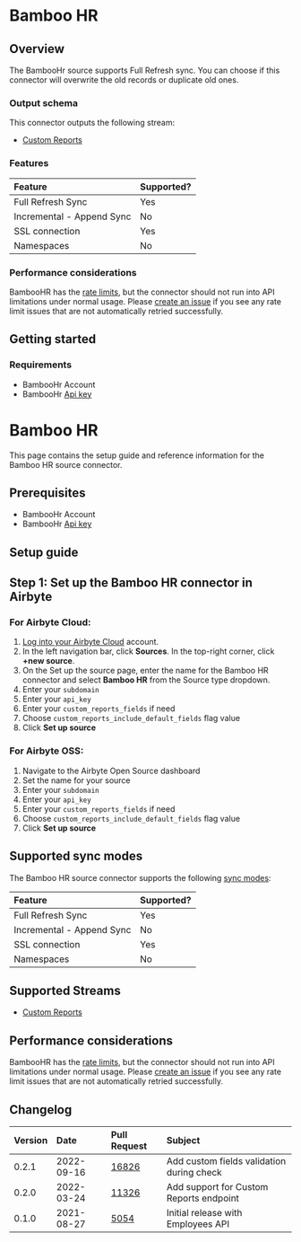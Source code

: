# Bamboo HR

## Overview

The BambooHr source supports Full Refresh sync. You can choose if this connector will overwrite the old records or duplicate old ones.

### Output schema

This connector outputs the following stream:

* [Custom Reports](https://documentation.bamboohr.com/reference/request-custom-report-1)

### Features

| Feature | Supported? |
| :--- | :--- |
| Full Refresh Sync | Yes |
| Incremental - Append Sync | No |
| SSL connection | Yes |
| Namespaces | No |

### Performance considerations

BambooHR has the [rate limits](https://documentation.bamboohr.com/docs/api-details), but the connector should not run into API limitations under normal usage. Please [create an issue](https://github.com/airbytehq/airbyte/issues) if you see any rate limit issues that are not automatically retried successfully.

## Getting started

### Requirements

* BambooHr Account
* BambooHr [Api key](https://documentation.bamboohr.com/docs)

# Bamboo HR

This page contains the setup guide and reference information for the Bamboo HR source connector.

## Prerequisites

* BambooHr Account
* BambooHr [Api key](https://documentation.bamboohr.com/docs)

## Setup guide
## Step 1: Set up the Bamboo HR connector in Airbyte

### For Airbyte Cloud:

1. [Log into your Airbyte Cloud](https://cloud.airbyte.io/workspaces) account.
2. In the left navigation bar, click **Sources**. In the top-right corner, click **+new source**.
3. On the Set up the source page, enter the name for the Bamboo HR connector and select **Bamboo HR** from the Source type dropdown.
3. Enter your `subdomain`
4. Enter your `api_key`
5. Enter your `custom_reports_fields` if need
6. Choose `custom_reports_include_default_fields` flag value
7. Click **Set up source**

### For Airbyte OSS:

1. Navigate to the Airbyte Open Source dashboard
2. Set the name for your source 
3. Enter your `subdomain`
4. Enter your `api_key`
5. Enter your `custom_reports_fields` if need
6. Choose `custom_reports_include_default_fields` flag value
7. Click **Set up source**

## Supported sync modes

The Bamboo HR source connector supports the following [sync modes](https://docs.airbyte.com/cloud/core-concepts#connection-sync-modes):

| Feature | Supported? |
| :--- | :--- |
| Full Refresh Sync | Yes |
| Incremental - Append Sync | No |
| SSL connection | Yes |
| Namespaces | No |


## Supported Streams

* [Custom Reports](https://documentation.bamboohr.com/reference/request-custom-report-1)

## Performance considerations

BambooHR has the [rate limits](https://documentation.bamboohr.com/docs/api-details), but the connector should not run into API limitations under normal usage. Please [create an issue](https://github.com/airbytehq/airbyte/issues) if you see any rate limit issues that are not automatically retried successfully.

## Changelog

| Version | Date | Pull Request | Subject |
|:--------| :--- | :--- | :--- |
| 0.2.1   | 2022-09-16 | [16826](https://github.com/airbytehq/airbyte/pull/16826) | Add custom fields validation during check |
| 0.2.0   | 2022-03-24 | [11326](https://github.com/airbytehq/airbyte/pull/11326) | Add support for Custom Reports endpoint |
| 0.1.0   | 2021-08-27 | [5054](https://github.com/airbytehq/airbyte/pull/5054) | Initial release with Employees API |
